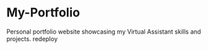 # My-Portfolio
Personal portfolio website showcasing my Virtual Assistant skills and projects.
r e d e p l o y  
 